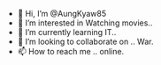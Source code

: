 - 👋 Hi, I’m @AungKyaw85
- 👀 I’m interested in Watching movies..
- 🌱 I’m currently learning IT..
- 💞️ I’m looking to collaborate on .. War.
- 📫 How to reach me .. online.

<!---
AungKyaw85/AungKyaw85 is a ✨ special ✨ repository because its `README.md` (this file) appears on your GitHub profile.
You can click the Preview link to take a look at your changes.
--->
